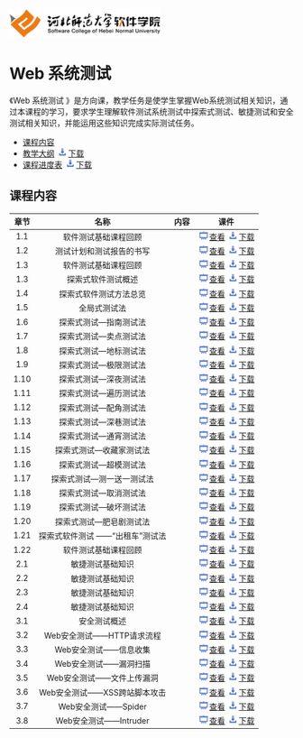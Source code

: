 <img src="./image/logo.png" height="50" /> 

# Web 系统测试 


《Web 系统测试 》是方向课，教学任务是使学生掌握Web系统测试相关知识，通过本课程的学习，要求学生理解软件测试系统测试中探索式测试、敏捷测试和安全测试相关知识，并能运用这些知识完成实际测试任务。

- [课程内容](#课程内容)
- [教学大纲](./materials/outline.pdf)   [<img src="./image/download.png" height="15" />下载](./materials/outline.docx)
- [课程进度表](./materials/schedule.pdf)   [<img src="./image/download.png" height="15" />下载](./materials/schedule.doc)

## 课程内容

| 章节 | 名称 | 内容 | 课件 |
|:---:|:---:|:---:|:---:|
| 1.1 | 软件测试基础课程回顾 || [<img src="./image/presentation.png" height="15" />查看](./materials/pdf/ch01-1.pdf) [<img src="./image/download.png" height="15" />下载](./materials/slides/ch01-1.pptx) |
| 1.2 | 测试计划和测试报告的书写 || [<img src="./image/presentation.png" height="15" />查看](./materials/pdf/ch01/ch01-2.pdf) [<img src="./image/download.png" height="15" />下载](./materials/slides/ch01-2.pptx) |
| 1.3 | 软件测试基础课程回顾 || [<img src="./image/presentation.png" height="15" />查看](./materials/pdf/ch01/ch01-3.pdf) [<img src="./image/download.png" height="15" />下载](./materials/slides/ch01-3.pptx) |
| 1.3 | 探索式软件测试概述 || [<img src="./image/presentation.png" height="15" />查看](./materials/pdf/ch01/ch01-4.pdf) [<img src="./image/download.png" height="15" />下载](./materials/slides/ch01-4.pptx) |
| 1.4 | 探索式软件测试方法总览 || [<img src="./image/presentation.png" height="15" />查看](./materials/pdf/ch01/ch01-5.pdf) [<img src="./image/download.png" height="15" />下载](./materials/slides/ch01-5.pptx) |
| 1.5 | 全局式测试法|| [<img src="./image/presentation.png" height="15" />查看](./materials/pdf/ch01/ch01-6.pdf) [<img src="./image/download.png" height="15" />下载](./materials/slides/ch01-6.pptx) |
| 1.6 | 探索式测试—指南测试法 || [<img src="./image/presentation.png" height="15" />查看](./materials/pdf/ch01/ch01-7.pdf) [<img src="./image/download.png" height="15" />下载](./materials/slides/ch01-7.pptx) |
| 1.7 | 探索式测试—卖点测试法|| [<img src="./image/presentation.png" height="15" />查看](./materials/pdf/ch01/ch01-8.pdf) [<img src="./image/download.png" height="15" />下载](./materials/slides/ch01-8.pptx) |
| 1.8 | 探索式测试—地标测试法 || [<img src="./image/presentation.png" height="15" />查看](./materials/pdf/ch01/ch01-9.pdf) [<img src="./image/download.png" height="15" />下载](./materials/slides/ch01-9.pptx) |
| 1.9 | 探索式测试—极限测试法 || [<img src="./image/presentation.png" height="15" />查看](./materials/pdf/ch01/ch01-10.pdf) [<img src="./image/download.png" height="15" />下载](./materials/slides/ch01-10.pptx) |
| 1.10 | 探索式测试—深夜测试法 || [<img src="./image/presentation.png" height="15" />查看](./materials/pdf/ch01/ch01-11.pdf) [<img src="./image/download.png" height="15" />下载](./materials/slides/ch01-11.pptx) |
| 1.11 | 探索式测试—遍历测试法 || [<img src="./image/presentation.png" height="15" />查看](./materials/pdf/ch01/ch01-12.pdf) [<img src="./image/download.png" height="15" />下载](./materials/slides/ch01-12.pptx) |
| 1.12 | 探索式测试—配角测试法 || [<img src="./image/presentation.png" height="15" />查看](./materials/pdf/ch01/ch01-13.pdf) [<img src="./image/download.png" height="15" />下载](./materials/slides/ch01-13.pptx) |
| 1.13 | 探索式测试—深巷测试法 || [<img src="./image/presentation.png" height="15" />查看](./materials/pdf/ch01/ch01-14.pdf) [<img src="./image/download.png" height="15" />下载](./materials/slides/ch01-14.pptx) |
| 1.14 | 探索式测试—通宵测试法 || [<img src="./image/presentation.png" height="15" />查看](./materials/pdf/ch01/ch01-15.pdf) [<img src="./image/download.png" height="15" />下载](./materials/slides/ch01-15.pptx) |
| 1.15 | 探索式测试—收藏家测试法 || [<img src="./image/presentation.png" height="15" />查看](./materials/pdf/ch01/ch01-16.pdf) [<img src="./image/download.png" height="15" />下载](./materials/slides/ch01-16.pptx) |
| 1.16 | 探索式测试—超模测试法 || [<img src="./image/presentation.png" height="15" />查看](./materials/pdf/ch01/ch01-17.pdf) [<img src="./image/download.png" height="15" />下载](./materials/slides/ch01-17.pptx) |
| 1.17 | 探索式测试—测一送一测试法 || [<img src="./image/presentation.png" height="15" />查看](./materials/pdf/ch01/ch01-18.pdf) [<img src="./image/download.png" height="15" />下载](./materials/slides/ch01-18.pptx) |
| 1.18 | 探索式测试—取消测试法 || [<img src="./image/presentation.png" height="15" />查看](./materials/pdf/ch01/ch01-19.pdf) [<img src="./image/download.png" height="15" />下载](./materials/slides/ch01-19.pptx) |
| 1.19 | 探索式测试—破坏测试法 || [<img src="./image/presentation.png" height="15" />查看](./materials/pdf/ch01/ch01-20.pdf) [<img src="./image/download.png" height="15" />下载](./materials/slides/ch01-20.pptx) |
| 1.20 | 探索式测试—肥皂剧测试法 || [<img src="./image/presentation.png" height="15" />查看](./materials/pdf/ch01/ch01-21.pdf) [<img src="./image/download.png" height="15" />下载](./materials/slides/ch01-21.pptx) |
| 1.21 | 探索式软件测试 ——“出租车”测试法 || [<img src="./image/presentation.png" height="15" />查看](./materials/pdf/ch01/ch01-22.pdf) [<img src="./image/download.png" height="15" />下载](./materials/slides/ch01-22.pptx) |
| 1.22 | 软件测试基础课程回顾 || [<img src="./image/presentation.png" height="15" />查看](./materials/pdf/ch01/ch01-23.pdf) [<img src="./image/download.png" height="15" />下载](./materials/slides/ch01-23.pptx) |
| 2.1 | 敏捷测试基础知识|| [<img src="./image/presentation.png" height="15" />查看](./materials/pdf/ch02/ch02-1.pdf) [<img src="./image/download.png" height="15" />下载](./materials/slides/ch02-1.pptx) |
| 2.2 | 敏捷测试基础知识|| [<img src="./image/presentation.png" height="15" />查看](./materials/pdf/ch02/ch02-2.pdf) [<img src="./image/download.png" height="15" />下载](./materials/slides/ch02-2.pptx) |
| 2.3 | 敏捷测试基础知识|| [<img src="./image/presentation.png" height="15" />查看](./materials/pdf/ch02/ch02-3.pdf) [<img src="./image/download.png" height="15" />下载](./materials/slides/ch02-3.pptx) |
| 2.4 | 敏捷测试基础知识|| [<img src="./image/presentation.png" height="15" />查看](./materials/pdf/ch02/ch02-4.pdf) [<img src="./image/download.png" height="15" />下载](./materials/slides/ch02-4.pptx) |
| 3.1 | 安全测试概述|| [<img src="./image/presentation.png" height="15" />查看](./materials/pdf/ch03/ch03-1.pdf) [<img src="./image/download.png" height="15" />下载](./materials/slides/ch03-1.pptx) |
| 3.2 | Web安全测试——HTTP请求流程|| [<img src="./image/presentation.png" height="15" />查看](./materials/pdf/ch03/ch03-2.pdf) [<img src="./image/download.png" height="15" />下载](./materials/slides/ch03-2.pptx) |
| 3.3 | Web安全测试——信息收集|| [<img src="./image/presentation.png" height="15" />查看](./materials/pdf/ch03/ch03-3.pdf) [<img src="./image/download.png" height="15" />下载](./materials/slides/ch03-3.pptx) |
| 3.4 | Web安全测试——漏洞扫描|| [<img src="./image/presentation.png" height="15" />查看](./materials/pdf/ch03/ch03-4.pdf) [<img src="./image/download.png" height="15" />下载](./materials/slides/ch03-4.pptx) |
| 3.5 | Web安全测试——文件上传漏洞|| [<img src="./image/presentation.png" height="15" />查看](./materials/pdf/ch03/ch03-5.pdf) [<img src="./image/download.png" height="15" />下载](./materials/slides/ch03-5.pptx) |
| 3.6 | Web安全测试——XSS跨站脚本攻击|| [<img src="./image/presentation.png" height="15" />查看](./materials/pdf/ch03/ch03-6.pdf) [<img src="./image/download.png" height="15" />下载](./materials/slides/ch03-6.pptx) |
| 3.7 | Web安全测试——Spider|| [<img src="./image/presentation.png" height="15" />查看](./materials/pdf/ch03/ch03-7.pdf) [<img src="./image/download.png" height="15" />下载](./materials/slides/ch03-7.pptx) |
| 3.8 | Web安全测试——Intruder|| [<img src="./image/presentation.png" height="15" />查看](./materials/pdf/ch03/ch03-8.pdf) [<img src="./image/download.png" height="15" />下载](./materials/slides/ch03-8.pptx) |



